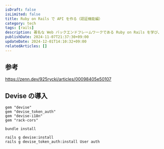 ```yaml
---
isDraft: false
isLimited: false
title: Ruby on Rails で API を作る（認証機能編）
category: tech
tags: [rails]
description: 著名な Web バックエンドフレームワークである Ruby on Rails を学び、 API を作ります。第4回のこの記事では、Devise を使用した認証機能を実装します。 
publishDate: 2024-11-07T21:37:30+09:00
updateDate: 2024-12-01T14:10:32+09:00
relatedArticles: []
---
```


## 参考

https://zenn.dev/925rycki/articles/00098405e50107

## Devise の導入

```ruby:Gemfile
gem "devise"
gem "devise_token_auth"
gem "devise-i18n"
gem "rack-cors"
```

```bash:Gemの更新
bundle install
```

```bash:インストールと初期化
rails g devise:install
rails g devise_token_auth:install User auth
```